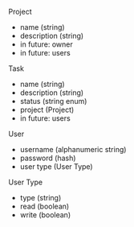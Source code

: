 Project
- name (string)
- description (string)
- in future: owner
- in future: users

Task
- name (string)
- description (string)
- status (string enum)
- project (Project)
- in future: users

User
- username (alphanumeric string)
- password (hash)
- user type (User Type)

User Type
- type (string)
- read (boolean)
- write (boolean)